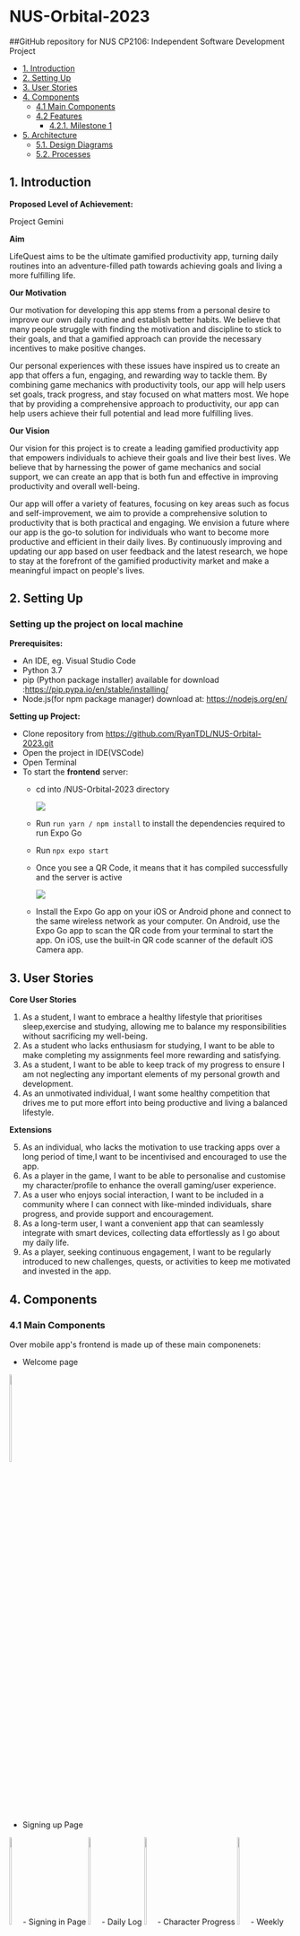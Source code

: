 # NUS-Orbital-2023
##GitHub repository for NUS CP2106: Independent Software Development Project

- [1. Introduction](#introducton)
- [2. Setting Up](#setting-up)
- [3. User Stories](#user-stories)
- [4. Components](#components)
    - [4.1 Main Components](#main-components)
    - [4.2 Features](#features)
        - [4.2.1. Milestone 1](#milestone1-features)
- [5. Architecture](#architecture)
    - [5.1. Design Diagrams](#design-diagrams)
    - [5.2. Processes](#processes)

## <a name="introducton"></a>1. Introduction

**Proposed Level of Achievement:**

Project Gemini

**Aim**

LifeQuest aims to be the ultimate gamified productivity app, turning daily routines into an adventure-filled path towards achieving goals and living a more fulfilling life.


**Our Motivation**

Our motivation for developing this app stems from a personal desire to improve our own daily routine and establish better habits. We believe that many people struggle with finding the motivation and discipline to stick to their goals, and that a gamified approach can provide the necessary incentives to make positive changes.

Our personal experiences with these issues have inspired us to create an app that offers a fun, engaging, and rewarding way to tackle them. By combining game mechanics with productivity tools, our app will help users set goals, track progress, and stay focused on what matters most. We hope that by providing a comprehensive approach to productivity, our app can help users achieve their full potential and lead more fulfilling lives.


**Our Vision**

Our vision for this project is to create a leading gamified productivity app that empowers individuals to achieve their goals and live their best lives. We believe that by harnessing the power of game mechanics and social support, we can create an app that is both fun and effective in improving productivity and overall well-being.

Our app will offer a variety of features, focusing on key areas such as focus and self-improvement, we aim to provide a comprehensive solution to productivity that is both practical and engaging. We envision a future where our app is the go-to solution for individuals who want to become more productive and efficient in their daily lives. By continuously improving and updating our app based on user feedback and the latest research, we hope to stay at the forefront of the gamified productivity market and make a meaningful impact on people's lives.


## <a name="setting-up"></a>2. Setting Up

### Setting up the project on local machine
**Prerequisites:**
- An IDE, eg. Visual Studio Code
- Python 3.7
- pip (Python package installer) available for download :https://pip.pypa.io/en/stable/installing/
- Node.js(for npm package manager) download at: https://nodejs.org/en/

**Setting up Project:**

- Clone repository from https://github.com/RyanTDL/NUS-Orbital-2023.git
- Open the project in IDE(VSCode)
- Open Terminal
- To start the **frontend** server:
  - cd into /NUS-Orbital-2023 directory

    ![](images_README/dir.png)

  - Run `run yarn / npm install` to install the dependencies required to run Expo Go 
  - Run `npx expo start`
  - Once you see a QR Code, it means that it has compiled successfully and the server is active

    ![](images_README/QRcode.png)

  - Install the Expo Go app on your iOS or Android phone and connect to the same wireless network as your computer. On Android, use the Expo Go app to scan the QR code from your terminal to start the app. On iOS, use the built-in QR code scanner of the default iOS Camera app.

## <a name="user-stories"></a>3. User Stories
**Core User Stories**
1. As a student, I want to embrace a healthy lifestyle that prioritises sleep,exercise and studying, allowing me to balance my responsibilities without sacrificing my well-being.
2. As a student who lacks enthusiasm for studying, I want to be able to make completing my assignments feel more rewarding and satisfying.
3. As a student, I want to be able to keep track of my progress to ensure I am not neglecting any important elements of my personal growth and development.
4. As an unmotivated individual, I want some healthy competition that drives me to put more effort into being productive and living a balanced lifestyle.


**Extensions**

5. As an individual, who lacks the motivation to use tracking apps over a long period of time,I want to be incentivised and encouraged to use the app.
6. As a player in the game, I want to be able to personalise and customise my character/profile to enhance the overall gaming/user experience.
7. As a user who enjoys social interaction, I want to be included in a community where I can connect with like-minded individuals, share progress, and provide support and encouragement.
8. As a long-term user, I want a convenient app that can seamlessly integrate with smart devices, collecting data effortlessly as I go about my daily life.
9. As a player, seeking continuous engagement, I want to be regularly introduced to new challenges, quests, or activities to keep me motivated and invested in the app.


## <a name="components"></a>4. Components
### <a name="main-components"></a>4.1 Main Components
Over mobile app's frontend is made up of these main componenets:

- Welcome page
<img src="images_README/Welcome.jpg" style="max-width:20px; width:20%;">

- Signing up Page
<img src="images_README/SignUp.jpg" style="max-width:20px; width:20%;">
- Signing in Page
<img src="images_README/LogIn.jpg" style="max-width:20px; width:20%;">
- Daily Log
<img src="images_README/DailyLog.jpg" style="max-width:20px; width:20%;">
- Character Progress
<img src="images_README/CharacterProgress.jpg" style="max-width:20px; width:20%;">
- Weekly Activity

<div style="display: flex;">
<img src="images_README/WeeklyActivity 1.jpg" style="max-width:20px; width:20%;">
<img src="images_README/WeeklyActivity 2.jpg" style="max-width:20px; width:20%;">
<img src="images_README/WeeklyActivity 3.jpg" style="max-width:20px; width:20%;">
</div>

- Friends List
<img src="images_README/FriendsList.jpg" style="max-width:20px; width:20%;">


### <a name="features"></a>4.2 Features
A **iOS mobile app** that supports 3 main features. The user will be able to input and store data on their duration of sleep, number of steps taken, duration of exercise and the time spent studying in order to upgrade their respective stats. 

**Outlined below is how the battle system will be implemented, as well as how the avatar’s character stats come into play:**
- Strength: Determines how much damage is done during each attack
- Agility: Determines the order of attack. The character with a higher agility stat will attack first
- Stamina: Determines the maximum starting health of the character
- Intellect: Determines the likelihood of an attack dealing critical damage. Critical damage deals 1.5x the damage of a normal attack

Secondly, users will be able to visualise how their daily habits change over time through the use of a line graph.

Lastly, the user will be able to find and add a specific player based on their player ID as a friend and challenge/battle their friends to earn medals to instil some friendly competition. 

**(The battle system, mechanics and animations will also be implemented in later stages.)**

#### <a name="milestone1-features"></a>**4.2.1 Features implemented in Milestone 1**

a. Login to account
- New User Sign Up
- Log in 

b. User Profile
- User information
  - User's data are stored in the Firestone datatbase
- Upgrading of Character
  - When the user updates their progress under the daily log, the character’s progress bars will automatically re-render and update


## <a name="architecture"></a>5. Architecture

### <a name="design-diagrams"></a>5.1 Design Diagrams

**Entity diagram**

### UX Flowchart

### <a name="processes"></a>5.2 Processes

**1. Tech Stack**

Frontend User Interface (Client side):
- HTML/CSS/Javascript (Languages)
- React Native

Backend (Server side):
- Firebase

Version control:
- Git & GitHub
